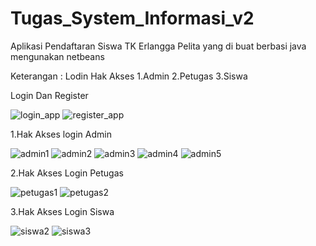 # Tugas_System_Informasi_v2
Aplikasi Pendaftaran Siswa TK Erlangga Pelita
yang di buat berbasi java mengunakan netbeans

Keterangan : Lodin Hak Akses
           1.Admin
           2.Petugas
           3.Siswa

Login Dan Register

![login_app](https://user-images.githubusercontent.com/94047791/194668145-b8c32b8f-7536-453a-acc7-7f0307cf8fac.png)
![register_app](https://user-images.githubusercontent.com/94047791/194668204-1639d09b-a859-4c65-9da1-aeced9d506d8.png)

1.Hak Akses login Admin

![admin1](https://user-images.githubusercontent.com/94047791/194668322-09d70835-d044-4b38-8ac4-7b193749e453.png)
![admin2](https://user-images.githubusercontent.com/94047791/194668336-24aef705-37a9-480c-9670-6f2349b66f2c.png)
![admin3](https://user-images.githubusercontent.com/94047791/194668349-c2a30e87-ea0d-4753-aae0-0dfd9be27d2d.png)
![admin4](https://user-images.githubusercontent.com/94047791/194668355-81f06e4a-b457-4431-bdc5-0d62fe9ee009.png)
![admin5](https://user-images.githubusercontent.com/94047791/194668359-61f4385a-dc78-4de9-9c35-4070f58313af.png)

2.Hak Akses Login Petugas

![petugas1](https://user-images.githubusercontent.com/94047791/194668434-dc0c9bef-c087-4e92-a049-88febc1016c9.png)
![petugas2](https://user-images.githubusercontent.com/94047791/194668439-35cbaf94-2b27-4d2a-84bc-47fb37e8768a.png)

3.Hak Akses Login Siswa

![siswa2](https://user-images.githubusercontent.com/94047791/194668504-25b75962-4ae1-4af1-9a5c-c88bcf234ad4.png)
![siswa3](https://user-images.githubusercontent.com/94047791/194668513-adc793c8-d3d0-4d2d-8312-f73ef7d88f03.png)
